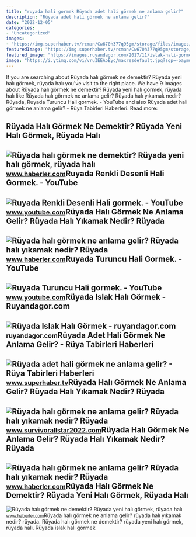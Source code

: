 ```yaml
---
title: "ruyada hali gormek Rüyada adet hali görmek ne anlama gelir?"
description: "Rüyada adet hali görmek ne anlama gelir?"
date: "2022-12-05"
categories:
- "Uncategorized"
images:
- "https://img.superhaber.tv/rcman/Cw670h377q95gm/storage/files/images/2022/10/03/ruyada-adet-hali-gormek-2Kw2.png"
featuredImage: "https://img.superhaber.tv/rcman/Cw670h377q95gm/storage/files/images/2022/10/03/ruyada-adet-hali-gormek-2Kw2.png"
featured_image: "https://images.ruyandagor.com/2017/11/islak-hali-gormek-1625.jpg"
image: "https://i.ytimg.com/vi/vruIEEAbEyc/maxresdefault.jpg?sqp=-oaymwEmCIAKENAF8quKqQMa8AEB-AHUBoAC4AOKAgwIABABGBMgTyh_MA8=&amp;rs=AOn4CLCpebsXlQd55gB59nJB_fI45S5O-w"
---
```


If you are searching about Rüyada halı görmek ne demektir? Rüyada yeni halı görmek, rüyada halı you've visit to the right place. We have 9 Images about Rüyada halı görmek ne demektir? Rüyada yeni halı görmek, rüyada halı like Rüyada halı görmek ne anlama gelir? Rüyada halı yıkamak nedir? Rüyada, Ruyada Turuncu Hali gormek. - YouTube and also Rüyada adet hali görmek ne anlama gelir? - Rüya Tabirleri Haberleri. Read more:

Rüyada Halı Görmek Ne Demektir? Rüyada Yeni Halı Görmek, Rüyada Halı
--------------------------------------------------------------------

 ![Rüyada halı görmek ne demektir? Rüyada yeni halı görmek, rüyada halı](https://i.hbrcdn.com/haber/2021/09/16/ruyada-hali-gormek-ne-demektir-ruyada-yeni-hali-14398583_3809_amp.jpg) <small>www.haberler.com</small>Ruyada Renkli Desenli Hali Gormek. - YouTube
--------------------------------------------

 ![Ruyada Renkli Desenli Hali gormek. - YouTube](https://i.ytimg.com/vi/ZnpTZvqW2UM/maxresdefault.jpg) <small>www.youtube.com</small>Rüyada Halı Görmek Ne Anlama Gelir? Rüyada Halı Yıkamak Nedir? Rüyada
---------------------------------------------------------------------

 ![Rüyada halı görmek ne anlama gelir? Rüyada halı yıkamak nedir? Rüyada](https://i.hbrcdn.com/haber/2019/12/12/ruyada-hali-gormek-ne-anlama-gelir-ruyada-hali-12709808_5176_m.jpg) <small>www.haberler.com</small>Ruyada Turuncu Hali Gormek. - YouTube
-------------------------------------

 ![Ruyada Turuncu Hali gormek. - YouTube](https://i.ytimg.com/vi/vruIEEAbEyc/maxresdefault.jpg?sqp=-oaymwEmCIAKENAF8quKqQMa8AEB-AHUBoAC4AOKAgwIABABGBMgTyh_MA8=&rs=AOn4CLCpebsXlQd55gB59nJB_fI45S5O-w) <small>www.youtube.com</small>Rüyada Islak Halı Görmek - Ruyandagor.com
-----------------------------------------

 ![Rüyada Islak Halı Görmek - ruyandagor.com](https://images.ruyandagor.com/2017/11/islak-hali-gormek-1625.jpg) <small>ruyandagor.com</small>Rüyada Adet Hali Görmek Ne Anlama Gelir? - Rüya Tabirleri Haberleri
-------------------------------------------------------------------

 ![Rüyada adet hali görmek ne anlama gelir? - Rüya Tabirleri Haberleri](https://img.superhaber.tv/rcman/Cw670h377q95gm/storage/files/images/2022/10/03/ruyada-adet-hali-gormek-2Kw2.png) <small>www.superhaber.tv</small>Rüyada Halı Görmek Ne Anlama Gelir? Rüyada Halı Yıkamak Nedir? Rüyada
---------------------------------------------------------------------

 ![Rüyada halı görmek ne anlama gelir? Rüyada halı yıkamak nedir? Rüyada](https://www.survivorallstar2022.com/wp-content/uploads/2022/11/ruyada-hali-gormek-ne-anlama-gelir-ruyada-hali-12709808_492_amp.jpg) <small>www.survivorallstar2022.com</small>Rüyada Halı Görmek Ne Anlama Gelir? Rüyada Halı Yıkamak Nedir? Rüyada
---------------------------------------------------------------------

 ![Rüyada halı görmek ne anlama gelir? Rüyada halı yıkamak nedir? Rüyada](https://i.hbrcdn.com/haber/2019/12/12/ruyada-hali-gormek-ne-anlama-gelir-ruyada-hali-12709808_1880_m.jpg) <small>www.haberler.com</small>Rüyada Halı Görmek Ne Demektir? Rüyada Yeni Halı Görmek, Rüyada Halı
--------------------------------------------------------------------

 ![Rüyada halı görmek ne demektir? Rüyada yeni halı görmek, rüyada halı](https://i.hbrcdn.com/haber/2021/09/16/ruyada-hali-gormek-ne-demektir-ruyada-yeni-hali-14398583_9799_m.jpg) <small>www.haberler.com</small>Rüyada halı görmek ne anlama gelir? rüyada halı yıkamak nedir? rüyada. Rüyada halı görmek ne demektir? rüyada yeni halı görmek, rüyada halı. Rüyada islak halı görmek
